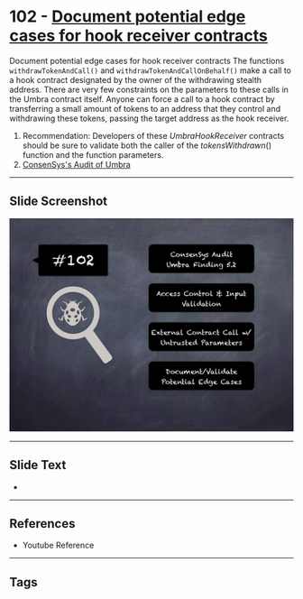 
# 102 - [Document potential edge cases for hook receiver contracts](./Document%20potential%20edge%20cases%20for%20hook%20receiver%20contracts.md)

Document potential edge cases for hook receiver contracts The functions `withdrawTokenAndCall()` and `withdrawTokenAndCallOnBehalf()` make a call to a hook contract designated by the owner of the withdrawing stealth address. There are very few constraints on the parameters to these calls in the Umbra contract itself. Anyone can force a call to a hook contract by transferring a small amount of tokens to an address that they control and withdrawing these tokens, passing the target address as the hook receiver.


1. Recommendation: Developers of these _UmbraHookReceiver_ contracts should be sure to validate both the caller of the _tokensWithdrawn_() function and the function parameters.
2. [ConsenSys's Audit of Umbra](https://consensys.net/diligence/audits/2021/03/umbra-smart-contracts/#document-potential-edge-cases-for-hook-receiver-contracts)


___
## Slide Screenshot
![102.png](../../images/8.%20Audit%20Findings%20201/102.png)
___
## Slide Text
- 
___
## References
- Youtube Reference
___
## Tags
